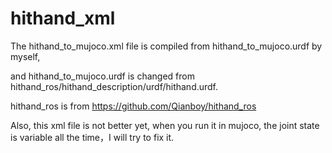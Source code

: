 # hithand_xml
The hithand_to_mujoco.xml file is compiled from hithand_to_mujoco.urdf by myself, 

and hithand_to_mujoco.urdf is changed from hithand_ros/hithand_description/urdf/hithand.urdf.

hithand_ros is from https://github.com/Qianboy/hithand_ros

Also, this xml file is not better yet, when you run it in mujoco, the joint state is variable all the time，I will try to fix it.
